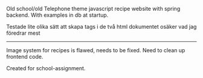 Old school/old Telephone theme javascript recipe website with spring backend. With examples in db at startup. 

Testade lite olika sätt att skapa tags i de två html dokumentet osäker vad jag föredrar mest


--------------

Image system for recipes is flawed, needs to be fixed.
Need to clean up frontend code. 

Created for school-assignment.

